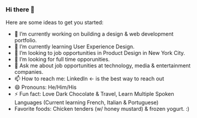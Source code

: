 ### Hi there 👋

<!--
**bucioj/bucioj** is a ✨ _special_ ✨ repository because its `README.md` (this file) appears on your GitHub profile. -->

Here are some ideas to get you started:

 - 🔭 I’m currently working on building a design & web development portfolio. 
 - 🌱 I’m currently learning User Experience Design.  
 - 👯 I’m looking to job opportunities in Product Design in New York City. 
 - 🤔 I’m looking for full time opporunities. 
 - 💬 Ask me about job opportunities at technology, media & entertainment companies.
 - 📫 How to reach me: LinkedIn <- is the best way to reach out
 - 😄 Pronouns: He/Him/His
 - ⚡ Fun fact: Love Dark Chocolate & Travel, Learn Multiple Spoken Languages (Current learning French, Italian & Portuguese)
 - Favorite foods: Chicken tenders (w/ honey mustard) & frozen yogurt. :)

